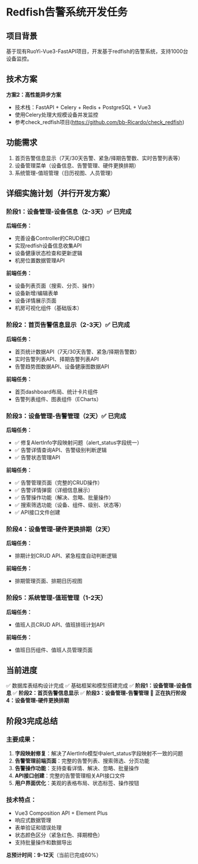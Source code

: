 # Redfish告警系统开发任务

## 项目背景
基于现有RuoYi-Vue3-FastAPI项目，开发基于redfish的告警系统，支持1000台设备监控。

## 技术方案
**方案2：高性能异步方案**
- 技术栈：FastAPI + Celery + Redis + PostgreSQL + Vue3
- 使用Celery处理大规模设备并发监控
- 参考check_redfish项目(https://github.com/bb-Ricardo/check_redfish)

## 功能需求
1. 首页告警信息显示（7天/30天告警、紧急/择期告警数、实时告警列表等）
2. 设备管理菜单（设备信息、告警管理、硬件更换排期）
3. 系统管理-值班管理（日历视图、人员管理）

## 详细实施计划（并行开发方案）

### 阶段1：设备管理-设备信息（2-3天）✅ 已完成
**后端任务：**
- 完善设备Controller的CRUD接口
- 实现redfish设备信息收集API  
- 设备健康状态检查和更新逻辑
- 机房位置数据管理API

**前端任务：**
- 设备列表页面（搜索、分页、操作）
- 设备新增/编辑表单
- 设备详情展示页面
- 机房可视化组件（基础版本）

### 阶段2：首页告警信息显示（2-3天）✅ 已完成
**后端任务：**
- 首页统计数据API（7天/30天告警、紧急/择期告警数）
- 实时告警列表API、择期告警列表API
- 告警趋势图数据API、设备健康图数据API

**前端任务：**
- 首页dashboard布局、统计卡片组件
- 告警列表组件、图表组件（ECharts）

### 阶段3：设备管理-告警管理（2天）✅ 已完成
**后端任务：**
- ✅ 修复AlertInfo字段映射问题（alert_status字段统一）
- ✅ 告警详情查询API、告警级别判断逻辑
- ✅ 告警状态管理API

**前端任务：**
- ✅ 告警管理页面（完整的CRUD操作）
- ✅ 告警详情弹窗（详细信息展示）
- ✅ 告警操作功能（解决、忽略、批量操作）
- ✅ 搜索筛选功能（设备、组件、级别、状态等）
- ✅ API接口文件创建

### 阶段4：设备管理-硬件更换排期（2天）
**后端任务：**
- 排期计划CRUD API、紧急程度自动判断逻辑

**前端任务：**
- 排期管理页面、排期日历视图

### 阶段5：系统管理-值班管理（1-2天）
**后端任务：**
- 值班人员CRUD API、值班排班计划API

**前端任务：**
- 值班日历组件、值班人员管理页面

## 当前进度
✅ 数据库表结构设计完成
✅ 基础框架和模型搭建完成
✅ **阶段1：设备管理-设备信息**
✅ **阶段2：首页告警信息显示** 
✅ **阶段3：设备管理-告警管理**
🔄 **正在执行阶段4：设备管理-硬件更换排期**

## 阶段3完成总结
### 主要成果：
1. **字段映射修复**：解决了AlertInfo模型中alert_status字段映射不一致的问题
2. **告警管理前端页面**：完整的告警列表、搜索筛选、分页功能
3. **告警操作功能**：支持查看详情、解决、忽略、批量操作
4. **API接口创建**：完整的告警管理相关API接口文件
5. **用户界面优化**：美观的表格布局、状态标签、操作按钮

### 技术特点：
- Vue3 Composition API + Element Plus
- 响应式数据管理
- 表单验证和错误处理
- 状态颜色区分（紧急红色、择期橙色）
- 支持批量操作和数据导出

**总预计时间：9-12天**（当前已完成60%） 